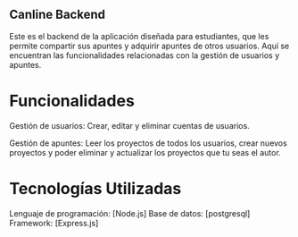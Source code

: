 ## Canline Backend

Este es el backend de la aplicación diseñada para estudiantes, que les permite compartir sus apuntes y adquirir apuntes de otros usuarios. Aquí se encuentran las funcionalidades relacionadas con la gestión de usuarios y apuntes.

# Funcionalidades

Gestión de usuarios: Crear, editar y eliminar cuentas de usuarios.

Gestión de apuntes: Leer los proyectos de todos los usuarios, crear nuevos proyectos y poder eliminar y actualizar los proyectos que tu seas el autor.

# Tecnologías Utilizadas

Lenguaje de programación: [Node.js]
Base de datos: [postgresql]
Framework: [Express.js]
